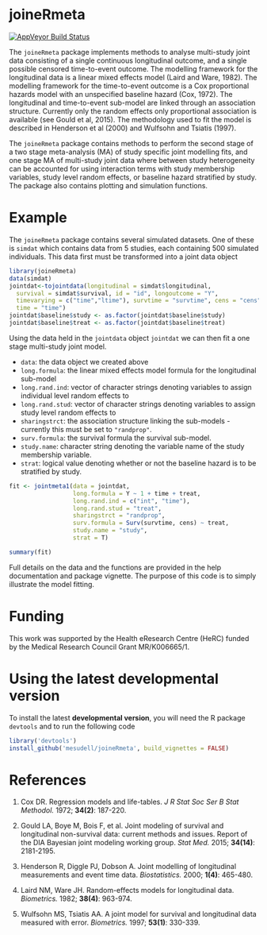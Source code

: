 
<!-- README.md is generated from README.Rmd. Please edit that file -->
joineRmeta
==========

[![AppVeyor Build Status](https://ci.appveyor.com/api/projects/status/github/mesudell/joineRmeta?branch=master&svg=true)](https://ci.appveyor.com/project/mesudell/joineRmeta) <!--[![License](https://img.shields.io/badge/License-GPL%20%28%3E=%203%29-brightgreen.svg)](http://www.gnu.org/licenses/gpl-3.0.html)-->

The `joineRmeta` package implements methods to analyse multi-study joint data consisting of a single continuous longitudinal outcome, and a single possible censored time-to-event outcome. The modelling framework for the longitudinal data is a linear mixed effects model (Laird and Ware, 1982). The modelling framework for the time-to-event outcome is a Cox proportional hazards model with an unspecified baseline hazard (Cox, 1972). The longitudinal and time-to-event sub-model are linked through an association structure. Currently only the random effects only proportional association is available (see Gould et al, 2015). The methodology used to fit the model is described in Henderson et al (2000) and Wulfsohn and Tsiatis (1997).

The `joineRmeta` package contains methods to perform the second stage of a two stage meta-analysis (MA) of study specific joint modelling fits, and one stage MA of multi-study joint data where between study heterogeneity can be accounted for using interaction terms with study membership variables, study level random effects, or baseline hazard stratified by study. The package also contains plotting and simulation functions.

Example
=======

The `joineRmeta` package contains several simulated datasets. One of these is `simdat` which contains data from 5 studies, each containing 500 simulated individuals. This data first must be transformed into a joint data object

``` r
library(joineRmeta)
data(simdat)
jointdat<-tojointdata(longitudinal = simdat$longitudinal, 
  survival = simdat$survival, id = "id", longoutcome = "Y", 
  timevarying = c("time","ltime"), survtime = "survtime", cens = "cens",
  time = "time")
jointdat$baseline$study <- as.factor(jointdat$baseline$study)
jointdat$baseline$treat <- as.factor(jointdat$baseline$treat)
```

Using the data held in the `jointdata` object `jointdat` we can then fit a one stage multi-study joint model.

-   `data`: the data object we created above
-   `long.formula`: the linear mixed effects model formula for the longitudinal sub-model
-   `long.rand.ind`: vector of character strings denoting variables to assign individual level random effects to
-   `long.rand.stud`: vector of character strings denoting variables to assign study level random effects to
-   `sharingstrct`: the association structure linking the sub-models - currently this must be set to `"randprop"`.
-   `surv.formula`: the survival formula the survival sub-model.
-   `study.name`: character string denoting the variable name of the study membership variable.
-   `strat`: logical value denoting whether or not the baseline hazard is to be stratified by study.

``` r
fit <- jointmeta1(data = jointdat, 
                  long.formula = Y ~ 1 + time + treat, 
                  long.rand.ind = c("int", "time"), 
                  long.rand.stud = "treat",
                  sharingstrct = "randprop",
                  surv.formula = Surv(survtime, cens) ~ treat, 
                  study.name = "study", 
                  strat = T)
```

``` r
summary(fit)
```

Full details on the data and the functions are provided in the help documentation and package vignette. The purpose of this code is to simply illustrate the model fitting.

Funding
=======

This work was supported by the Health eResearch Centre (HeRC) funded by the Medical Research Council Grant MR/K006665/1.

Using the latest developmental version
======================================

To install the latest **developmental version**, you will need the R package `devtools` and to run the following code

``` r
library('devtools')
install_github('mesudell/joineRmeta', build_vignettes = FALSE)
```

References
==========

1.  Cox DR. Regression models and life-tables. *J R Stat Soc Ser B Stat Methodol.* 1972; **34(2)**: 187-220.

2.  Gould LA, Boye M, Bois F, et al. Joint modeling of survival and longitudinal non-survival data: current methods and issues. Report of the DIA Bayesian joint modeling working group. *Stat Med.* 2015; **34(14)**: 2181-2195.

3.  Henderson R, Diggle PJ, Dobson A. Joint modelling of longitudinal measurements and event time data. *Biostatistics.* 2000; **1(4)**: 465-480.

4.  Laird NM, Ware JH. Random-effects models for longitudinal data. *Biometrics.* 1982; **38(4)**: 963-974.

5.  Wulfsohn MS, Tsiatis AA. A joint model for survival and longitudinal data measured with error. *Biometrics.* 1997; **53(1)**: 330-339.
